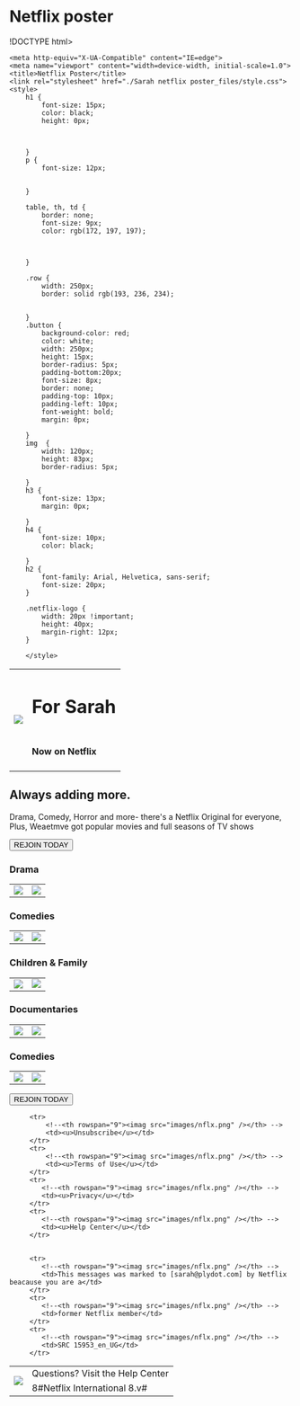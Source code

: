 # Netflix poster

!DOCTYPE html>
<!-- saved from url=(0048)http://127.0.0.1:5500/HTML%20Exercise/index.html -->
<html lang="en"><head><meta http-equiv="Content-Type" content="text/html; charset=UTF-8">
    
    <meta http-equiv="X-UA-Compatible" content="IE=edge">
    <meta name="viewport" content="width=device-width, initial-scale=1.0">
    <title>Netflix Poster</title>
    <link rel="stylesheet" href="./Sarah netflix poster_files/style.css">
    <style>
        h1 {
            font-size: 15px;
            color: black;
            height: 0px;
            
            
        
        }
        p {
            font-size: 12px;
            
        
        }

        table, th, td {
            border: none;
            font-size: 9px;
            color: rgb(172, 197, 197);
            
            
            
        }

        .row {
            width: 250px;
            border: solid rgb(193, 236, 234);
            
            
        }
        .button {
            background-color: red;
            color: white;
            width: 250px;
            height: 15px;
            border-radius: 5px;
            padding-bottom:20px; 
            font-size: 8px;
            border: none;
            padding-top: 10px;
            padding-left: 10px;
            font-weight: bold;
            margin: 0px;
            
        }
        img  {
            width: 120px; 
            height: 83px;
            border-radius: 5px;

        }
        h3 {
            font-size: 13px;
            margin: 0px;
            
        }
        h4 {
            font-size: 10px;
            color: black;
        
        }
        h2 {
            font-family: Arial, Helvetica, sans-serif;
            font-size: 20px;
        }

        .netflix-logo {
            width: 20px !important;
            height: 40px;
            margin-right: 12px;
        }
        
        </style>
</head>
<body>
<div class="row">

<table>   
    <tbody><tr>
        <!-- <th rowspan="2"><img  src="images/nflx.png" /></th> -->
        <td rowspan="2"><img class="netflix-logo" src="./Sarah netflix poster_files/nflx.png"> </td>
        <td><h1>For Sarah</h1></td>
    </tr>
    <tr>
        <!-- <th rowspan="2"><img  src="images/nflx.png" /></th> -->
      <td><h4>Now on Netflix</h4></td>
    </tr>
</tbody></table> 
 <h2>Always adding more.</h2>
 <p>Drama, Comedy, Horror and more- there's a Netflix Original for everyone, Plus, Weaetmve got popular movies and full seasons of TV shows</p>

 <button class="button">REJOIN TODAY</button>
 
 <h3>Drama</h3>
 <table>
    <tbody><tr>
        <!--<th rowspan= "2"><img src="images/1.jpg" /></th> -->
        <td rowspan="2"><img src="./Sarah netflix poster_files/1.jpg"> </td>
    </tr>
    <tr>
        <!--<th rowspan= "2"><img src="images/2.jpg" /></th> -->
        <td rowspan="2"><img src="./Sarah netflix poster_files/2.jpg"> </td>
    </tr>
 </tbody></table>
 
 <h3>Comedies</h3>
 <table>
    <tbody><tr>
        <!--<th rowspan="2"><img src="images/3.jpg" /></th> -->
            <td rowspan="2"><img src="./Sarah netflix poster_files/3.jpg"> </td>
    </tr>
    <tr>
        <!--<th rowspan="2><img src="images/4.jpg" /></th> -->
        <td rowspan="2"><img src="./Sarah netflix poster_files/4.jpg"></td>
    </tr>
 </tbody></table>
 <h3>Children &amp; Family</h3>
 <table>
    <tbody><tr>
        <!--<th rowspan="2"><images/5.jpg" /></th> -->
        <td rowspan="2"><img src="./Sarah netflix poster_files/5.jpg"></td>
    </tr>
    <tr>
        <!--<th rowspan="2"><images/6.jpg" /></th> -->
            <td rowspan="2"><img src="./Sarah netflix poster_files/6.jpg"></td>
    </tr>
 </tbody></table>
 <h3>Documentaries</h3>
 <table>
    <tbody><tr>
        <!--<th rowspan="2"><images/7.jpg" /></th-->
            <td rowspan="2"><img src="./Sarah netflix poster_files/7.jpg"></td>
    </tr>
    <tr>
        <!--<th rowspan="2"><images src="8.jpg" /></th>-->
            <td rowspan="2"><img src="./Sarah netflix poster_files/8.jpg"></td>
    </tr>
 </tbody></table>
 <h3>Comedies</h3>
 <table>
    <tbody><tr>
        <!--<th rowspan="2"><images src="3.jpg" /><th/>-->
            <td rowspan="2"><img src="./Sarah netflix poster_files/3.jpg"></td>
    </tr>
    <!--<th rowspan="2"><images src="4.jpg" /></th>-->
    <tr><td rowspan="2"><img src="./Sarah netflix poster_files/4.jpg"></td>
 </tr></tbody></table>
 <button class="button">REJOIN TODAY</button>
 <table>
    <tbody><tr>
         <!-- <th rowspan="9"><img  src="images/nflx.png" /></th> -->
         <td rowspan="9"><img class="netflix-logo" src="./Sarah netflix poster_files/nflx.png"> </td>
         <td>Questions? Visit the Help Center</td>
         </tr>
         <tr>
            <!--<th rowspan="9"><imag src="images/nflx.png" /></th> -->
            <td>8#Netflix International 8.v#</td>
         </tr>


         <tr>
             <!--<th rowspan="9"><imag src="images/nflx.png" /></th> -->
             <td><u>Unsubscribe</u></td>
         </tr>
         <tr>
             <!--<th rowspan="9"><imag src="images/nflx.png" /></th> -->
             <td><u>Terms of Use</u></td>
         </tr>
         <tr>
            <!--<th rowspan="9"><imag src="images/nflx.png" /></th> -->
            <td><u>Privacy</u></td>
         </tr>
         <tr>
            <!--<th rowspan="9"><imag src="images/nflx.png" /></th> -->
            <td><u>Help Center</u></td>
         </tr>


         <tr>
            <!--<th rowspan="9"><imag src="images/nflx.png" /></th> -->
            <td>This messages was marked to [sarah@plydot.com] by Netflix beacause you are a</td>
         </tr>
         <tr>
            <!--<th rowspan="9"><imag src="images/nflx.png" /></th> -->
            <td>former Netflix member</td>
         </tr>
         <tr>
            <!--<th rowspan="9"><imag src="images/nflx.png" /></th> -->
            <td>SRC 15953_en_UG</td>
         </tr>
         

 </tbody></table>

</div>
    

